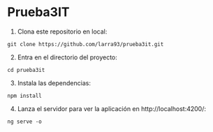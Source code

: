 # Prueba3IT

1. Clona este repositorio en local:

```console
git clone https://github.com/larra93/prueba3it.git
```

2. Entra en el directorio del proyecto:

```console
cd prueba3it
```

3. Instala las dependencias:

```console
npm install
```

4. Lanza el servidor para ver la aplicación en http://localhost:4200/:

```console
ng serve -o
```
